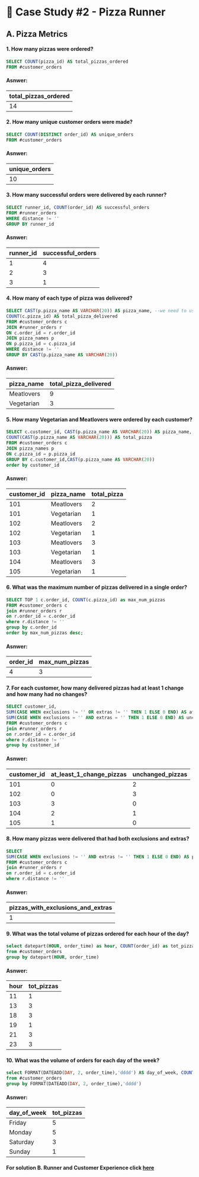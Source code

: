 # 🍕 Case Study #2 - Pizza Runner
## A. Pizza Metrics

#### 1. How many pizzas were ordered?

```sql
SELECT COUNT(pizza_id) AS total_pizzas_ordered
FROM #customer_orders 
```

#### Asnwer:

| total_pizzas_ordered |  
| ----------- | 
| 14          | 


#### 2. How many unique customer orders were made?

```sql
SELECT COUNT(DISTINCT order_id) AS unique_orders
FROM #customer_orders
```

#### Asnwer:

| unique_orders |  
| ----------- | 
| 10          | 


#### 3. How many successful orders were delivered by each runner?

```sql
SELECT runner_id, COUNT(order_id) AS successful_orders
FROM #runner_orders
WHERE distance != ''
GROUP BY runner_id
```

#### Asnwer:

| runner_id | successful_orders |
| -------- | --------------- |
| 1	| 4 |
| 2 |	3 |
| 3 |	1 |


#### 4. How many of each type of pizza was delivered?

```sql
SELECT CAST(p.pizza_name AS VARCHAR(20)) AS pizza_name, --we need to use type casting since it won't allow to group by pizza_name otherwise
COUNT(c.pizza_id) AS total_pizza_delivered
FROM #customer_orders c
JOIN #runner_orders r
ON c.order_id = r.order_id
JOIN pizza_names p
ON p.pizza_id = c.pizza_id
WHERE distance != ''
GROUP BY CAST(p.pizza_name AS VARCHAR(20))
```


#### Asnwer:

| pizza_name | total_pizza_delivered |
| --------- | ------------------- |
| Meatlovers |	9 |
| Vegetarian	| 3 |


#### 5. How many Vegetarian and Meatlovers were ordered by each customer?

```sql
SELECT c.customer_id, CAST(p.pizza_name AS VARCHAR(20)) AS pizza_name,
COUNT(CAST(p.pizza_name AS VARCHAR(20))) AS total_pizza
FROM #customer_orders c
JOIN pizza_names p                                                    
ON c.pizza_id = p.pizza_id
GROUP BY c.customer_id,CAST(p.pizza_name AS VARCHAR(20))   
order by customer_id
```

#### Asnwer:

| customer_id | pizza_name | total_pizza |
| ---------- | ---------- | ----------- | 
| 101	| Meatlovers	| 2 |
| 101	| Vegetarian	| 1 |
| 102	| Meatlovers	| 2 |
| 102	| Vegetarian	| 1 |
| 103	| Meatlovers	| 3 |
| 103	| Vegetarian	| 1 |
| 104	| Meatlovers	| 3 |
| 105	| Vegetarian	| 1 |


#### 6. What was the maximum number of pizzas delivered in a single order? 

```sql
SELECT TOP 1 c.order_id, COUNT(c.pizza_id) as max_num_pizzas
FROM #customer_orders c
join #runner_orders r
on r.order_id = c.order_id
where r.distance != ''
group by c.order_id
order by max_num_pizzas desc; 
```


#### Asnwer:

| order_id | max_num_pizzas |
| -------- | -------------- |
| 4	 | 3 |


#### 7. For each customer, how many delivered pizzas had at least 1 change and how many had no changes?

```sql
SELECT customer_id,
SUM(CASE WHEN exclusions != '' OR extras != '' THEN 1 ELSE 0 END) AS at_least_1_change_pizzas,
SUM(CASE WHEN exclusions = '' AND extras = '' THEN 1 ELSE 0 END) AS unchanged_pizzas
FROM #customer_orders c
join #runner_orders r
on r.order_id = c.order_id
where r.distance != ''
group by customer_id
```

#### Asnwer:

| customer_id | at_least_1_change_pizzas | unchanged_pizzas |
| ----------- | ------------------------ | ----------------- |
| 101 | 0 |	2 |
| 102	| 0	| 3 |
| 103	| 3	| 0 |
| 104	| 2	| 1 |
| 105	| 1	| 0 | 


#### 8. How many pizzas were delivered that had both exclusions and extras?

```sql
SELECT 
SUM(CASE WHEN exclusions != '' AND extras != '' THEN 1 ELSE 0 END) AS pizzas_with_exclusions_and_extras
FROM #customer_orders c
join #runner_orders r
on r.order_id = c.order_id
where r.distance != ''
```

#### Asnwer:

| pizzas_with_exclusions_and_extras | 
| ------------------------------ | 
| 1 |


#### 9. What was the total volume of pizzas ordered for each hour of the day?

```sql
select datepart(HOUR, order_time) as hour, COUNT(order_id) as tot_pizzas
from #customer_orders
group by datepart(HOUR, order_time)
```


#### Asnwer:

| hour | tot_pizzas |
| ---- | ---------- |
| 11	| 1 | 
| 13	| 3 | 
| 18	| 3 | 
| 19	| 1 |
| 21	| 3 |
| 23	| 3 |


#### 10. What was the volume of orders for each day of the week?

```sql
select FORMAT(DATEADD(DAY, 2, order_time),'dddd') AS day_of_week, COUNT(order_id) as tot_pizzas
from #customer_orders
group by FORMAT(DATEADD(DAY, 2, order_time),'dddd') 
```


#### Asnwer:

| day_of_week | tot_pizzas |
| ----------- | --------- | 
| Friday	| 5 | 
| Monday	| 5 |
| Saturday	| 3 |
| Sunday	| 1 |


#### For solution B. Runner and Customer Experience click [here](https://github.com/yasminsoltani/8-Weeks-SQL-Challenge/blob/main/Case%20Study%20%232:%20Pizza%20Runner/B.%20Runner%20and%20Customer%20Experience.md) 
